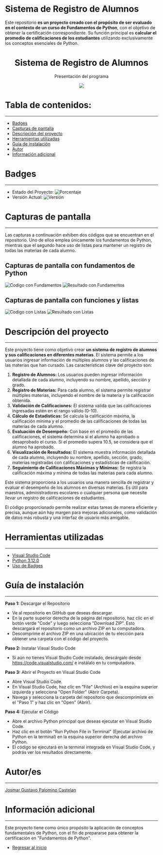 # Sistema de Registro de Alumnos

Este repositorio **es un proyecto creado con el propósito de ser evaluado en el contexto de un curso de Fundamentos de Python**, con el objetivo de obtener la certificación correspondiente. Su función principal es **calcular el promedio de calificaciones de los estudiantes** utilizando exclusivamente los conceptos esenciales de Python.

<h1 align="center"> Sistema de Registro de Alumnos </h1>
<p align="center"> Presentación del programa </p>
<p align="center"><img src="README/1_Portada.png"/></p>

# Tabla de contenidos:

---

- [Badges](#badges)
- [Capturas de pantalla](#capturas-de-pantalla)
- [Descripción del proyecto](#descripción-del-proyecto)
- [Herramientas utilizadas](#herramientas-utilizadas)
- [Guía de instalación](#guía-de-instalación)
- [Autor](#autores)
- [Información adicional](#información-adicional)

# Badges

---

- Estado del Proyecto: ![Porcentaje](https://img.shields.io/badge/Versi%C3%B3n-100%25-light%20green)
- Versión Actual: ![Versión](https://img.shields.io/badge/Versi%C3%B3n-2.0.0-blue)

# Capturas de pantalla

---

Las capturas a continuación exhiben dos códigos que se encuentran en el repositorio. Uno de ellos emplea únicamente los fundamentos de Python, mientras que el segundo hace uso de listas para mantener un registro de todas las materias de cada alumno.

## Capturas de pantalla con fundamentos de Python

![Codigo con Fundamentos](README/2_Promedio_Normal.png)
![Resultado con Fundamentos](README/3_Promedio_Normal.png)

## Capturas de pantalla con funciones y listas

![Codigo con Listas](README/4_Promedio_Funciones.png)
![Resultado con Listas](README/5_Promedio_Funciones.png)

# Descripción del proyecto

---

Este proyecto tiene como objetivo crear **un sistema de registro de alumnos y sus calificaciones en diferentes materias**. El sistema permite a los usuarios ingresar información de múltiples alumnos y las calificaciones de las materias que han cursado. Las características clave del proyecto son:

1. **Registro de Alumnos:** Los usuarios pueden ingresar información detallada de cada alumno, incluyendo su nombre, apellido, sección y grado.
2. **Registro de Materias:** Para cada alumno, el sistema permite registrar múltiples materias, incluyendo el nombre de la materia y la calificación obtenida.
3. **Validación de Calificaciones:** El sistema valida que las calificaciones ingresadas estén en el rango válido (0-10).
4. **Cálculo de Estadísticas:** Se calcula la calificación máxima, la calificación mínima y el promedio de las calificaciones de todas las materias de cada alumno.
5. **Evaluación de Desempeño:** Con base en el promedio de las calificaciones, el sistema determina si el alumno ha aprobado o desaprobado el curso. Si el promedio supera 10.5, se considera que el alumno ha aprobado.
6. **Visualización de Resultados:** El sistema muestra información detallada de cada alumno, incluyendo su nombre, apellido, sección, grado, materias registradas con calificaciones y estadísticas de calificación.
7. **Seguimiento de Calificaciones Máximas y Mínimas:** Se registra la calificación máxima y mínima de todas las materias para cada alumno.

Este sistema proporciona a los usuarios una manera sencilla de registrar y evaluar el desempeño de los alumnos en diversas materias. Es útil para maestros, administradores escolares o cualquier persona que necesite llevar un registro de calificaciones de estudiantes.

El código proporcionado permite realizar estas tareas de manera eficiente y precisa, aunque aún hay margen para mejoras adicionales, como validación de datos más robusta y una interfaz de usuario más amigable.

# Herramientas utilizadas

---

- [Visual Studio Code](https://code.visualstudio.com/)
- [Python 3.12.0](https://www.python.org/)
- [Uso de Badges](https://shields.io/badges/static-badge)

# Guía de instalación

---

**Paso 1:** Descargar el Repositorio

- Ve al repositorio en GitHub que deseas descargar.
- En la parte superior derecha de la página del repositorio, haz clic en el botón verde "Code" y luego selecciona "Download ZIP". Esto descargará el repositorio como un archivo ZIP en tu computadora.
- Descomprime el archivo ZIP en una ubicación de tu elección para obtener una carpeta con el código del proyecto.

**Paso 2:** Instalar Visual Studio Code

- Si aún no tienes Visual Studio Code instalado, descárgalo desde https://code.visualstudio.com/ e instálalo en tu computadora.

**Paso 3:** Abrir el Proyecto en Visual Studio Code

- Abre Visual Studio Code.
- En Visual Studio Code, haz clic en "File" (Archivo) en la esquina superior izquierda y selecciona "Open Folder" (Abrir Carpeta).
- Navega y selecciona la carpeta del repositorio que descomprimiste en el "Paso 1" y haz clic en "Open" (Abrir).

**Paso 4:** Ejecutar el Código

- Abre el archivo Python principal que deseas ejecutar en Visual Studio Code.
- Haz clic en el botón "Run Python File in Terminal" (Ejecutar archivo de Python en la terminal) en la esquina superior derecha del archivo Python.
- El código se ejecutará en la terminal integrada en Visual Studio Code, y podrás ver los resultados directamente.

# Autor/es

---

[Josmar Gustavo Palomino Castelan](https://linktr.ee/josmar360)

# Información adicional

---

Este proyecto tiene como único propósito la aplicación de conceptos fundamentales de Python, con el fin de prepararse para obtener la certificación en "Fundamentos de Python".

- [Regresar al inicio](#sistema-de-registro-de-alumnos)
